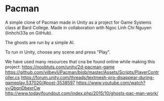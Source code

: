 # Pacman
A simple clone of Pacman made in Unity as a project for Game Systems class at Bard College. Made in collaboration with Ngoc Linh Chi Nguyen (linhchi33a on GitHub).

The ghosts are run by a simple AI.

To run in Unity, choose any scene and press "Play".

We have used many resources that cna be found online while making this project:
https://noobtuts.com/unity/2d-pacman-game 
https://github.com/vilbeyli/Pacman/blob/master/Assets/Scripts/PlayerController.cs 
https://forum.unity.com/threads/textmesh-pro-disappear-during-gameplay.537020/#post-3538597 
https://www.youtube.com/watch?v=QbqnDbexrCw 
http://www.todayifoundout.com/index.php/2015/10/ghosts-pac-man-work/ 

